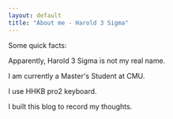 ```yaml
---
layout: default
title: "About me - Harold 3 Sigma"
---
```

Some quick facts:

Apparently, Harold 3 Sigma is not my real name. 

I am currently a Master's Student at CMU. 

I use HHKB pro2 keyboard.

I built this blog to record my thoughts. 


